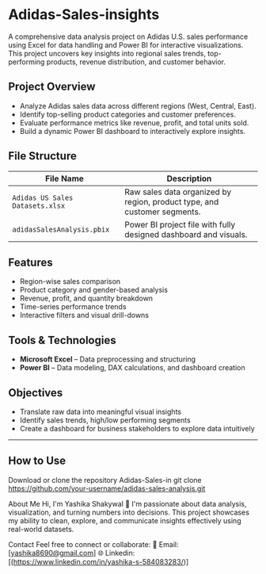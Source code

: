 # Adidas-Sales-insights
A comprehensive data analysis project on Adidas U.S. sales performance using Excel for data handling and Power BI for interactive visualizations. This project uncovers key insights into regional sales trends, top-performing products, revenue distribution, and customer behavior.

##  Project Overview

- Analyze Adidas sales data across different regions (West, Central, East).
- Identify top-selling product categories and customer preferences.
- Evaluate performance metrics like revenue, profit, and total units sold.
- Build a dynamic Power BI dashboard to interactively explore insights.

##  File Structure

| File Name                        | Description |
|----------------------------------|-------------|
| `Adidas US Sales Datasets.xlsx` | Raw sales data organized by region, product type, and customer segments. |
| `adidasSalesAnalysis.pbix`      | Power BI project file with fully designed dashboard and visuals. |

## Features

-  Region-wise sales comparison  
-  Product category and gender-based analysis  
-  Revenue, profit, and quantity breakdown  
-  Time-series performance trends  
-  Interactive filters and visual drill-downs  

##  Tools & Technologies

- **Microsoft Excel** – Data preprocessing and structuring  
- **Power BI** – Data modeling, DAX calculations, and dashboard creation  

##  Objectives

- Translate raw data into meaningful visual insights
- Identify sales trends, high/low performing segments
- Create a dashboard for business stakeholders to explore data intuitively

---

##  How to Use

 Download or clone the repository Adidas-Sales-in
  git clone https://github.com/your-username/adidas-sales-analysis.git

  


About Me
Hi, I'm Yashika Shakywal 👋
I'm passionate about data analysis, visualization, and turning numbers into decisions. This project showcases my ability to clean, explore, and communicate insights effectively using real-world datasets.

Contact
Feel free to connect or collaborate:
📧 Email: [yashika8690@gmail.com]
🌐 Linkedin: [(https://www.linkedin.com/in/yashika-s-584083283/)]

   
